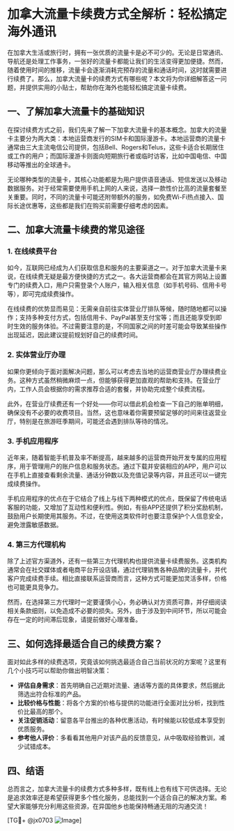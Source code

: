 # 加拿大流量卡续费方式全解析：轻松搞定海外通讯

在加拿大生活或旅行时，拥有一张优质的流量卡是必不可少的。无论是日常通讯、导航还是处理工作事务，一张好的流量卡都能让我们的生活变得更加便捷。然而，随着使用时间的推移，流量卡会逐渐消耗完预存的流量和通话时间，这时就需要进行续费了。那么，加拿大流量卡的续费方式有哪些呢？本文将为你详细解答这一问题，并提供实用的小贴士，帮助你在海外也能轻松搞定流量卡续费。

## 一、了解加拿大流量卡的基础知识

在探讨续费方式之前，我们先来了解一下加拿大流量卡的基本概念。加拿大的流量卡主要分为两大类：本地运营商发行的SIM卡和国际漫游卡。本地运营商的流量卡通常由三大主流电信公司提供，包括Bell、Rogers和Telus，这些卡适合长期居住或工作的用户；而国际漫游卡则面向短期旅行者或临时访客，比如中国电信、中国移动等推出的全球通卡。

无论哪种类型的流量卡，其核心功能都是为用户提供语音通话、短信发送以及移动数据服务。对于经常需要使用手机上网的人来说，选择一款性价比高的流量套餐至关重要。同时，不同的流量卡可能还附带额外的服务，如免费Wi-Fi热点接入、国际长途优惠等，这些都是我们在购买前需要仔细考虑的因素。

## 二、加拿大流量卡续费的常见途径

### 1. 在线续费平台

如今，互联网已经成为人们获取信息和服务的主要渠道之一。对于加拿大流量卡来说，在线续费无疑是最方便快捷的方式之一。各大运营商都会在其官方网站上设置专门的续费入口，用户只需登录个人账户，输入相关信息（如手机号码、信用卡号等），即可完成续费操作。

在线续费的优势显而易见：无需亲自前往实体营业厅排队等候，随时随地都可以操作；支持多种支付方式，包括信用卡、PayPal甚至支付宝等；而且还能享受到即时生效的服务体验。不过需要注意的是，不同国家之间的时差可能会导致某些操作出现延迟，因此建议提前规划好自己的续费时间。

### 2. 实体营业厅办理

如果你更倾向于面对面解决问题，那么可以考虑去当地的运营商营业厅办理续费业务。这种方式虽然稍微麻烦一点，但能够获得更加直观的帮助和支持。在营业厅内，工作人员会根据你的需求推荐合适的套餐，并协助完成整个续费流程。

此外，在营业厅续费还有一个好处——你可以借此机会检查一下自己的账单明细，确保没有不必要的收费项目。当然，这也意味着你需要预留足够的时间来往返营业厅，特别是在旅游旺季期间，可能还会遇到排队等待的情况。

### 3. 手机应用程序

近年来，随着智能手机普及率不断提高，越来越多的运营商开始开发专属的应用程序，用于管理用户的账户信息和服务状态。通过下载并安装相应的APP，用户可以在手机上直接查看剩余流量、通话分钟数以及充值记录等内容，并且还可以一键完成续费操作。

手机应用程序的优点在于它结合了线上与线下两种模式的优点，既保留了传统电话客服的功能，又增加了互动性和便利性。例如，有些APP还提供了积分奖励机制，鼓励用户长期使用其服务。不过，在使用这类软件时也要注意保护个人信息安全，避免泄露敏感数据。

### 4. 第三方代理机构

除了上述官方渠道外，还有一些第三方代理机构也提供流量卡续费服务。这类机构通常会在社交媒体或者电商平台开设店铺，通过代理销售各种品牌的流量卡，并代客户完成续费手续。相比直接联系运营商而言，这种方式可能更加灵活多样，价格也可能更具竞争力。

然而，在选择第三方代理时一定要谨慎小心，务必确认对方资质可靠，并仔细阅读相关条款细则，以免造成不必要的损失。另外，由于涉及到中间环节，所以可能会存在一定的时间滞后现象，请提前做好心理准备。

## 三、如何选择最适合自己的续费方案？

面对如此多样的续费选项，究竟该如何挑选最适合自己当前状况的方案呢？这里有几个小技巧可以帮助你做出明智决策：

- **评估自身需求**：首先明确自己近期对流量、通话等方面的具体要求，然后据此筛选出符合标准的产品。
- **比较价格与性能**：将各个方案的价格与提供的功能进行全面对比分析，找到性价比最高的那个。
- **关注促销活动**：留意各平台推出的各种优惠活动，有时候能以较低成本享受到优质服务。
- **参考他人评价**：多看看其他用户对该产品的反馈意见，从中吸取经验教训，减少试错成本。

## 四、结语

总而言之，加拿大流量卡的续费方式多种多样，既有线上也有线下可供选择。无论是追求效率还是希望获得更多个性化服务，总能找到一个适合自己的解决方案。希望大家能够充分利用这些资源，在异国他乡也能保持畅通无阻的沟通交流！

[TG💪+ @jx0703 ![Image](https://github.com/user-attachments/assets/dbca1d08-cadb-493c-b0ec-ad6f7a83f270)]